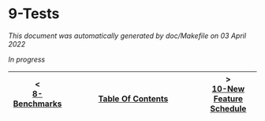 # 9-Tests

_This document was automatically generated by doc/Makefile on 03 April 2022_

*In progress*





| < <br />[8-Benchmarks](benchmarks.md)  | <br />[Table Of Contents](../README.md)<br /> <img width=1000/> | > <br />[10-New Feature Schedule](feature-schedule.md)   |
| ----------- | ----------- | ----------- |
